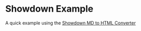 # Showdown Example 

 A quick example using the [Showdown MD to HTML Converter](http://showdownjs.com/)
